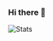### Hi there 👋

![Stats](https://github-readme-stats.vercel.app/api?username=KhaledAlqrainy&show_icons=true&theme=dark)

<!--
**KhaledAlqrainy/KhaledAlqrainy** is a ✨ _special_ ✨ repository because its `README.md` (this file) appears on your GitHub profile.

Here are some ideas to get you started:

- 🔭 I’m currently working on ...
- 🌱 I’m currently learning ...
- 👯 I’m looking to collaborate on ...
- 🤔 I’m looking for help with ...
- 💬 Ask me about ...
- 📫 How to reach me: ...
- 😄 Pronouns: ...
- ⚡ Fun fact: ...
-->
